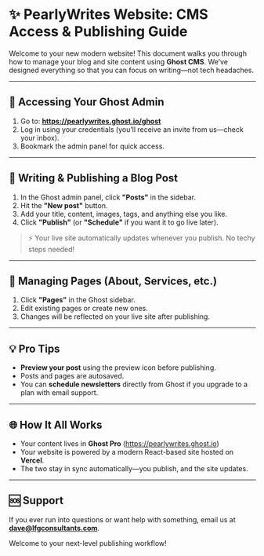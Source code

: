 # ✨ PearlyWrites Website: CMS Access & Publishing Guide

Welcome to your new modern website! This document walks you through how to manage your blog and site content using **Ghost CMS**. We’ve designed everything so that you can focus on writing—not tech headaches.

---

## 🔐 Accessing Your Ghost Admin

1. Go to: **https://pearlywrites.ghost.io/ghost**
2. Log in using your credentials (you’ll receive an invite from us—check your inbox).
3. Bookmark the admin panel for quick access.

---

## 📝 Writing & Publishing a Blog Post

1. In the Ghost admin panel, click **"Posts"** in the sidebar.
2. Hit the **"New post"** button.
3. Add your title, content, images, tags, and anything else you like.
4. Click **"Publish"** (or **"Schedule"** if you want it to go live later).

> ⚡ Your live site automatically updates whenever you publish. No techy steps needed!

---

## 📂 Managing Pages (About, Services, etc.)

1. Click **"Pages"** in the Ghost sidebar.
2. Edit existing pages or create new ones.
3. Changes will be reflected on your live site after publishing.

---

## 💡 Pro Tips

- **Preview your post** using the preview icon before publishing.
- Posts and pages are autosaved.
- You can **schedule newsletters** directly from Ghost if you upgrade to a plan with email support.

---

## 🌐 How It All Works

- Your content lives in **Ghost Pro** (https://pearlywrites.ghost.io)
- Your website is powered by a modern React-based site hosted on **Vercel**.
- The two stay in sync automatically—you publish, and the site updates.

---

## 🆘 Support

If you ever run into questions or want help with something, email us at **dave@lfgconsultants.com**.

Welcome to your next-level publishing workflow!